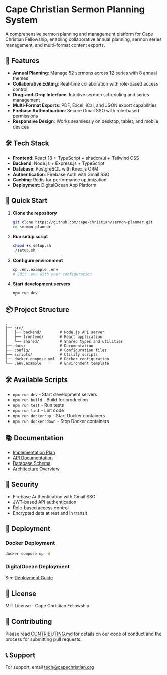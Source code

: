 # Cape Christian Sermon Planning System

A comprehensive sermon planning and management platform for Cape Christian Fellowship, enabling collaborative annual planning, sermon series management, and multi-format content exports.

## 🎯 Features

- **Annual Planning**: Manage 52 sermons across 12 series with 8 annual themes
- **Collaborative Editing**: Real-time collaboration with role-based access control
- **Drag-and-Drop Interface**: Intuitive sermon scheduling and series management
- **Multi-Format Exports**: PDF, Excel, iCal, and JSON export capabilities
- **Firebase Authentication**: Secure Gmail SSO with role-based permissions
- **Responsive Design**: Works seamlessly on desktop, tablet, and mobile devices

## 🛠️ Tech Stack

- **Frontend**: React 18 + TypeScript + shadcn/ui + Tailwind CSS
- **Backend**: Node.js + Express.js + TypeScript
- **Database**: PostgreSQL with Knex.js ORM
- **Authentication**: Firebase Auth with Gmail SSO
- **Caching**: Redis for performance optimization
- **Deployment**: DigitalOcean App Platform

## 🚀 Quick Start

1. **Clone the repository**
   ```bash
   git clone https://github.com/cape-christian/sermon-planner.git
   cd sermon-planner
   ```

2. **Run setup script**
   ```bash
   chmod +x setup.sh
   ./setup.sh
   ```

3. **Configure environment**
   ```bash
   cp .env.example .env
   # Edit .env with your configuration
   ```

4. **Start development servers**
   ```bash
   npm run dev
   ```

## 📦 Project Structure

```
.
├── src/
│   ├── backend/        # Node.js API server
│   ├── frontend/       # React application
│   └── shared/         # Shared types and utilities
├── docs/               # Documentation
├── config/             # Configuration files
├── scripts/            # Utility scripts
├── docker-compose.yml  # Docker configuration
└── .env.example        # Environment template
```

## 🛠️ Available Scripts

- `npm run dev` - Start development servers
- `npm run build` - Build for production
- `npm run test` - Run tests
- `npm run lint` - Lint code
- `npm run docker:up` - Start Docker containers
- `npm run docker:down` - Stop Docker containers

## 📚 Documentation

- [Implementation Plan](docs/implementation-plan.md)
- [API Documentation](docs/api/openapi.yaml)
- [Database Schema](docs/database/schema.sql)
- [Architecture Overview](architecture.md)

## 🔐 Security

- Firebase Authentication with Gmail SSO
- JWT-based API authentication
- Role-based access control
- Encrypted data at rest and in transit

## 🚢 Deployment

### Docker Deployment
```bash
docker-compose up -d
```

### DigitalOcean Deployment
See [Deployment Guide](docs/deployment.md)

## 📄 License

MIT License - Cape Christian Fellowship

## 🤝 Contributing

Please read [CONTRIBUTING.md](CONTRIBUTING.md) for details on our code of conduct and the process for submitting pull requests.

## 📞 Support

For support, email tech@capechristian.org
